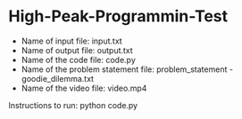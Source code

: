 # High-Peak-Programmin-Test
* Name of input file: input.txt
* Name of output file: output.txt
* Name of the code file: code.py
* Name of the problem statement file: problem_statement - goodie_dilemma.txt
* Name of the video file: video.mp4


Instructions to run: python code.py

